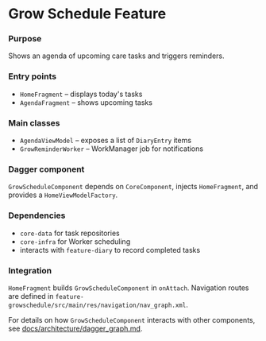 # Grow Schedule Feature

### Purpose

Shows an agenda of upcoming care tasks and triggers reminders.

### Entry points

- `HomeFragment` – displays today's tasks
- `AgendaFragment` – shows upcoming tasks

### Main classes

- `AgendaViewModel` – exposes a list of `DiaryEntry` items
- `GrowReminderWorker` – WorkManager job for notifications

### Dagger component

`GrowScheduleComponent` depends on `CoreComponent`, injects `HomeFragment`, and provides a
`HomeViewModelFactory`.

### Dependencies

- `core-data` for task repositories
- `core-infra` for Worker scheduling
- interacts with `feature-diary` to record completed tasks

### Integration

`HomeFragment` builds `GrowScheduleComponent` in `onAttach`. Navigation routes are defined in
`feature-growschedule/src/main/res/navigation/nav_graph.xml`.

For details on how `GrowScheduleComponent` interacts with other components, see
[docs/architecture/dagger_graph.md](../docs/architecture/dagger_graph.md).

